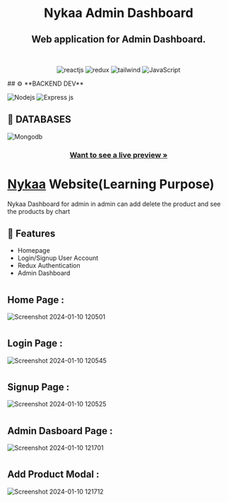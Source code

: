 
<h1 align="center">Nykaa Admin Dashboard</h1> 
<h2 align="center">Web application for Admin Dashboard.</h2> 
<br />
<p align="center">
    <img src="https://img.shields.io/badge/React_(18.2.0)-20232A?style=for-the-badge&logo=react&logoColor=61DAFB" alt="reactjs" />
    <img src="https://img.shields.io/badge/Redux_(4.2.0)-593D88?style=for-the-badge&logo=redux&logoColor=white" alt="redux" />
    <img src="https://img.shields.io/badge/Tailwindcss_(3.0)-20232A?style=for-the-badge&logo=tailwindcss&logoColor=61DAFB" alt="tailwind"/>   
    <img src="https://img.shields.io/badge/JavaScript-323330?style=for-the-badge&logo=javascript&logoColor=F7DF1E" alt="JavaScript" />
    
</p>
## ⚙️ **BACKEND DEV**

![](https://img.shields.io/badge/Node.js-43853D?style=for-the-badge&logo=node.js&logoColor=white "Nodejs")
![Express js](https://img.shields.io/badge/Express.js-404D59?style=for-the-badge "Express js")

## 📅 **DATABASES**

![Mongodb](https://img.shields.io/badge/MongoDB-4EA94B?style=for-the-badge&logo=mongodb&logoColor=white "Mongodb")

<h3 align="center"><a href="https://verdant-profiterole-6d8e54.netlify.app/"><strong>Want to see a live preview »</strong></a></h3>



# <h1><a href="https://verdant-profiterole-6d8e54.netlify.app/">Nykaa</a> Website(Learning Purpose)</h1>



Nykaa Dashboard for admin in admin can add delete the product and see the products by chart

## 🚀 Features
- Homepage
- Login/Signup User Account
- Redux Authentication
- Admin Dashboard



# <h2>Home Page : </h2>

![Screenshot 2024-01-10 120501](https://github.com/Shivendra-Pratap-Dixit/Nykaa/assets/112815087/c50e1147-742f-4146-a3e9-c2a56940bb53)

# <h2>Login Page : </h2>
![Screenshot 2024-01-10 120545](https://github.com/Shivendra-Pratap-Dixit/Nykaa/assets/112815087/b8ec337e-cb77-4bfa-ac1f-ad4188a54ece)


# <h2>Signup Page : </h2>
![Screenshot 2024-01-10 120525](https://github.com/Shivendra-Pratap-Dixit/Nykaa/assets/112815087/0f739fc5-abf4-4dde-8d9d-c30bc82854b3)

# <h2>Admin Dasboard Page : </h2>

![Screenshot 2024-01-10 121701](https://github.com/Shivendra-Pratap-Dixit/Nykaa/assets/112815087/8999457d-7d7e-4a02-b539-88c8c722e40e)

# <h2>Add Product Modal : </h2>
![Screenshot 2024-01-10 121712](https://github.com/Shivendra-Pratap-Dixit/Nykaa/assets/112815087/73e5b88d-a29b-4741-be02-83cedf2a9446)


